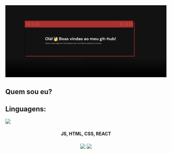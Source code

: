 <!-- card de boas vindas -->
<img src="card.png">

<head>
  <link rel="stylesheet" href="https://cdn.jsdelivr.net/gh/devicons/devicon@v2.15.1/devicon.min.css">
</head>

<!-- fonte: DM-Sans -->
<!-- https://devicon.dev -->



## Quem sou eu? 


## Linguagens:
<img class="icons" style="" src="https://cdn.jsdelivr.net/gh/devicons/devicon/icons/javascript/javascript-original.svg" />


#### <div align="center"> JS, HTML, CSS, REACT </div>

###


<div align="center">
<img height="150em" src="https://github-readme-stats.vercel.app/api?username=fergabriel0&show_icons=true&theme=great-gatsby"/>
<img height="150em" src="https://github-readme-stats.vercel.app/api/top-langs/?username=fergabriel0&hide_progress=false"/>
</div>
<!--
e-mail: -->

